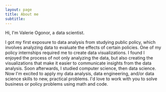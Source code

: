```yaml
---
layout: page
title: About me
subtitle:
---
```


Hi, I'm Valerie Ogonor, a data scientist.

I got my first exposure to data analysis from studying public policy, which involves analyzing data to evaluate the effects of certain policies. One of my policy internships required me to create data visualizations. I found I enjoyed the process of not only analyzing the data, but also creating the visualizations that make it easier to communicate insights from the data analysis. Soon afterwards, I studied computer science, then data science. Now I'm excited to apply my data analysis, data engineering, and/or data science skills to new, practical problems. I'd love to work with you to solve business or policy problems using math and code.
